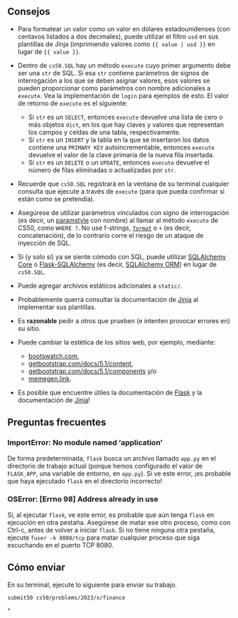 ## Consejos

- Para formatear un valor como un valor en dólares estadounidenses (con centavos listados a dos decimales), puede utilizar el filtro `usd` en sus plantillas de Jinja (imprimiendo valores como `{{ value | usd }}` en lugar de `{{ value }}`.
- Dentro de `cs50.SQL` hay un método `execute` cuyo primer argumento debe ser una `str` de SQL. Si esa `str` contiene parámetros de signos de interrogación a los que se deben asignar valores, esos valores se pueden proporcionar como parámetros con nombre adicionales a `execute`. Vea la implementación de `login` para ejemplos de esto. El valor de retorno de `execute` es el siguiente:

  - Si `str` es un `SELECT`, entonces `execute` devuelve una lista de cero o más objetos `dict`, en los que hay claves y valores que representan los campos y celdas de una tabla, respectivamente.
  - Si `str` es un `INSERT` y la tabla en la que se insertaron los datos contiene una `PRIMARY KEY` autoincrementable, entonces `execute` devuelve el valor de la clave primaria de la nueva fila insertada.
  - Si `str` es un `DELETE` o un `UPDATE`, entonces `execute` devuelve el número de filas eliminadas o actualizadas por `str`.

- Recuerde que `cs50.SQL` registrará en la ventana de su terminal cualquier consulta que ejecute a través de `execute` (para que pueda confirmar si están como se pretendía).
- Asegúrese de utilizar parámetros vinculados con signo de interrogación (es decir, un [paramstyle](https://www.python.org/dev/peps/pep-0249/#paramstyle) con nombre) al llamar al método `execute` de CS50, como `WHERE ?`. No use f-strings, [`format`](https://docs.python.org/3.6/library/functions.html#format,) o `+` (es decir, concatenación), de lo contrario corre el riesgo de un ataque de inyección de SQL.
- Si (y solo si) ya se siente cómodo con SQL, puede utilizar [SQLAlchemy Core](https://docs.sqlalchemy.org/en/latest/index.html) o [Flask-SQLAlchemy](https://flask-sqlalchemy.pocoo.org/) (es decir, [SQLAlchemy ORM](https://docs.sqlalchemy.org/en/latest/index.html)) en lugar de `cs50.SQL`.
- Puede agregar archivos estáticos adicionales a `static/`.
- Probablemente querrá consultar la documentación de [Jinja](https://jinja.palletsprojects.com/en/3.1.x/) al implementar sus plantillas.
- Es **razonable** pedir a otros que prueben (e intenten provocar errores en) su sitio.
- Puede cambiar la estética de los sitios web, por ejemplo, mediante:
  - [bootswatch.com](https://bootswatch.com/),
  - [getbootstrap.com/docs/5.1/content](https://getbootstrap.com/docs/5.1/content/),
  - [getbootstrap.com/docs/5.1/components](https://getbootstrap.com/docs/5.1/components/) y/o
  - [memegen.link](https://memegen.link/).
- Es posible que encuentre útiles la documentación de [Flask](https://flask.palletsprojects.com/en/1.1.x/quickstart/) y la documentación de [Jinja](https://jinja.palletsprojects.com/en/2.11.x/templates/)!

## Preguntas frecuentes

### ImportError: No module named ‘application’

De forma predeterminada, `flask` busca un archivo llamado `app.py` en el directorio de trabajo actual (porque hemos configurado el valor de `FLASK_APP`, una variable de entorno, en `app.py`). Si ve este error, ¡es probable que haya ejecutado `flask` en el directorio incorrecto!

### OSError: \[Errno 98\] Address already in use

Si, al ejecutar `flask`, ve este error, es probable que aún tenga `flask` en ejecución en otra pestaña. Asegúrese de matar ese otro proceso, como con Ctrl-c, antes de volver a iniciar `flask`. Si no tiene ninguna otra pestaña, ejecute `fuser -k 8080/tcp` para matar cualquier proceso que siga escuchando en el puerto TCP 8080.

## Cómo enviar

En su terminal, ejecute lo siguiente para enviar su trabajo.

    submit50 cs50/problems/2023/x/finance
"